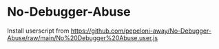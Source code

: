 # No-Debugger-Abuse

Install userscript from https://github.com/pepeloni-away/No-Debugger-Abuse/raw/main/No%20Debugger%20Abuse.user.js
